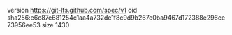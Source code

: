 version https://git-lfs.github.com/spec/v1
oid sha256:e6c87e681254c1aa4a732de1f8c9d9b267e0ba9467d172388e296ce73956ee53
size 1430
